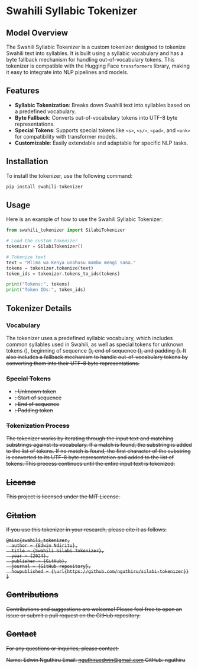 # Swahili Syllabic Tokenizer

## Model Overview

The Swahili Syllabic Tokenizer is a custom tokenizer designed to tokenize Swahili text into syllables. It is built using a syllabic vocabulary and has a byte fallback mechanism for handling out-of-vocabulary tokens. This tokenizer is compatible with the Hugging Face `transformers` library, making it easy to integrate into NLP pipelines and models.

## Features

- **Syllabic Tokenization**: Breaks down Swahili text into syllables based on a predefined vocabulary.
- **Byte Fallback**: Converts out-of-vocabulary tokens into UTF-8 byte representations.
- **Special Tokens**: Supports special tokens like `<s>`, `<s/>`, `<pad>`, and `<unk>` for compatibility with transformer models.
- **Customizable**: Easily extendable and adaptable for specific NLP tasks.

## Installation

To install the tokenizer, use the following command:

```bash
pip install swahili-tokenizer
```

## Usage
Here is an example of how to use the Swahili Syllabic Tokenizer:

```python
from swahili_tokenizer import SilabiTokenizer

# Load the custom tokenizer
tokenizer = SilabiTokenizer()

# Tokenize text
text = "Mlima wa Kenya unahusu mambo mengi sana."
tokens = tokenizer.tokenize(text)
token_ids = tokenizer.tokens_to_ids(tokens)

print("Tokens:", tokens)
print("Token IDs:", token_ids)

```

## Tokenizer Details

### Vocabulary
The tokenizer uses a predefined syllabic vocabulary, which includes common syllables used in Swahili, as well as special tokens for unknown tokens (<unk>), beginning of sequence (<s>), end of sequence (<s/>), and padding (<pad>). It also includes a fallback mechanism to handle out-of-vocabulary tokens by converting them into their UTF-8 byte representations.

### Special Tokens
- <unk>: Unknown token
- <s>: Start of sequence
- <s/>: End of sequence
- <pad>: Padding token

### Tokenization Process
The tokenizer works by iterating through the input text and matching substrings against its vocabulary. If a match is found, the substring is added to the list of tokens. If no match is found, the first character of the substring is converted to its UTF-8 byte representation and added to the list of tokens. This process continues until the entire input text is tokenized.

## License
This project is licensed under the MIT License.

## Citation
If you use this tokenizer in your research, please cite it as follows:
```
@misc{swahili_tokenizer,
  author = {Edwin Ndiritu},
  title = {Swahili Silabi Tokenizer},
  year = {2024},
  publisher = {GitHub},
  journal = {GitHub repository},
  howpublished = {\url{https://github.com/nguthiru/silabi-tokenizer}}
}
```
## Contributions
Contributions and suggestions are welcome! Please feel free to open an issue or submit a pull request on the GitHub repository.

## Contact
For any questions or inquiries, please contact:

Name: Edwin Nguthiru
Email: nguthiruedwin@gmail.com
GitHub: nguthiru
